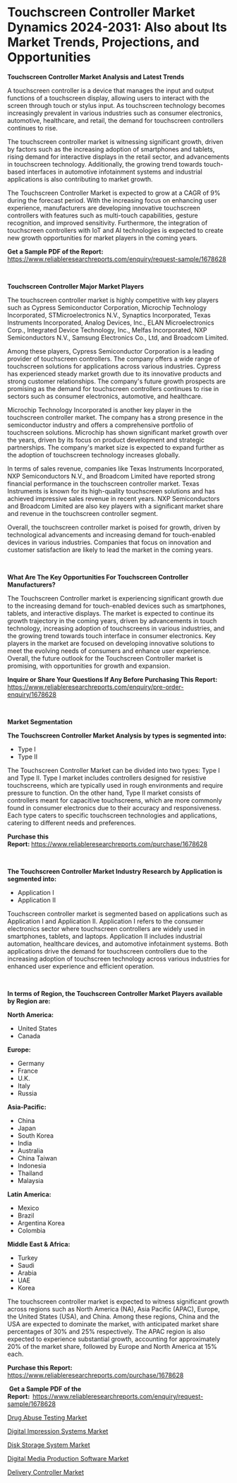 <p><h1>Touchscreen Controller Market Dynamics 2024-2031: Also about Its Market Trends, Projections, and Opportunities</h1></p><p><strong>Touchscreen Controller Market Analysis and Latest Trends</strong></p>
<p><p>A touchscreen controller is a device that manages the input and output functions of a touchscreen display, allowing users to interact with the screen through touch or stylus input. As touchscreen technology becomes increasingly prevalent in various industries such as consumer electronics, automotive, healthcare, and retail, the demand for touchscreen controllers continues to rise.</p><p>The touchscreen controller market is witnessing significant growth, driven by factors such as the increasing adoption of smartphones and tablets, rising demand for interactive displays in the retail sector, and advancements in touchscreen technology. Additionally, the growing trend towards touch-based interfaces in automotive infotainment systems and industrial applications is also contributing to market growth.</p><p>The Touchscreen Controller Market is expected to grow at a CAGR of 9% during the forecast period. With the increasing focus on enhancing user experience, manufacturers are developing innovative touchscreen controllers with features such as multi-touch capabilities, gesture recognition, and improved sensitivity. Furthermore, the integration of touchscreen controllers with IoT and AI technologies is expected to create new growth opportunities for market players in the coming years.</p></p>
<p><strong>Get a Sample PDF of the Report:&nbsp;</strong> <a href="https://www.reliableresearchreports.com/enquiry/request-sample/1678628">https://www.reliableresearchreports.com/enquiry/request-sample/1678628</a></p>
<p>&nbsp;</p>
<p><strong>Touchscreen Controller Major Market Players</strong></p>
<p><p>The touchscreen controller market is highly competitive with key players such as Cypress Semiconductor Corporation, Microchip Technology Incorporated, STMicroelectronics N.V., Synaptics Incorporated, Texas Instruments Incorporated, Analog Devices, Inc., ELAN Microelectronics Corp., Integrated Device Technology, Inc., Melfas Incorporated, NXP Semiconductors N.V., Samsung Electronics Co., Ltd, and Broadcom Limited.</p><p>Among these players, Cypress Semiconductor Corporation is a leading provider of touchscreen controllers. The company offers a wide range of touchscreen solutions for applications across various industries. Cypress has experienced steady market growth due to its innovative products and strong customer relationships. The company's future growth prospects are promising as the demand for touchscreen controllers continues to rise in sectors such as consumer electronics, automotive, and healthcare.</p><p>Microchip Technology Incorporated is another key player in the touchscreen controller market. The company has a strong presence in the semiconductor industry and offers a comprehensive portfolio of touchscreen solutions. Microchip has shown significant market growth over the years, driven by its focus on product development and strategic partnerships. The company's market size is expected to expand further as the adoption of touchscreen technology increases globally.</p><p>In terms of sales revenue, companies like Texas Instruments Incorporated, NXP Semiconductors N.V., and Broadcom Limited have reported strong financial performance in the touchscreen controller market. Texas Instruments is known for its high-quality touchscreen solutions and has achieved impressive sales revenue in recent years. NXP Semiconductors and Broadcom Limited are also key players with a significant market share and revenue in the touchscreen controller segment.</p><p>Overall, the touchscreen controller market is poised for growth, driven by technological advancements and increasing demand for touch-enabled devices in various industries. Companies that focus on innovation and customer satisfaction are likely to lead the market in the coming years.</p></p>
<p>&nbsp;</p>
<p><strong>What Are The Key Opportunities For Touchscreen Controller Manufacturers?</strong></p>
<p><p>The Touchscreen Controller market is experiencing significant growth due to the increasing demand for touch-enabled devices such as smartphones, tablets, and interactive displays. The market is expected to continue its growth trajectory in the coming years, driven by advancements in touch technology, increasing adoption of touchscreens in various industries, and the growing trend towards touch interface in consumer electronics. Key players in the market are focused on developing innovative solutions to meet the evolving needs of consumers and enhance user experience. Overall, the future outlook for the Touchscreen Controller market is promising, with opportunities for growth and expansion.</p></p>
<p><strong>Inquire or Share Your Questions If Any Before Purchasing This Report:</strong> <a href="https://www.reliableresearchreports.com/enquiry/pre-order-enquiry/1678628">https://www.reliableresearchreports.com/enquiry/pre-order-enquiry/1678628</a></p>
<p>&nbsp;</p>
<p><strong>Market Segmentation</strong></p>
<p><strong>The Touchscreen Controller Market Analysis by types is segmented into:</strong></p>
<p><ul><li>Type I</li><li>Type II</li></ul></p>
<p><p>The Touchscreen Controller Market can be divided into two types: Type I and Type II. Type I market includes controllers designed for resistive touchscreens, which are typically used in rough environments and require pressure to function. On the other hand, Type II market consists of controllers meant for capacitive touchscreens, which are more commonly found in consumer electronics due to their accuracy and responsiveness. Each type caters to specific touchscreen technologies and applications, catering to different needs and preferences.</p></p>
<p><strong>Purchase this Report:&nbsp;</strong><a href="https://www.reliableresearchreports.com/purchase/1678628">https://www.reliableresearchreports.com/purchase/1678628</a></p>
<p>&nbsp;</p>
<p><strong>The Touchscreen Controller Market Industry Research by Application is segmented into:</strong></p>
<p><ul><li>Application I</li><li>Application II</li></ul></p>
<p><p>Touchscreen controller market is segmented based on applications such as Application I and Application II. Application I refers to the consumer electronics sector where touchscreen controllers are widely used in smartphones, tablets, and laptops. Application II includes industrial automation, healthcare devices, and automotive infotainment systems. Both applications drive the demand for touchscreen controllers due to the increasing adoption of touchscreen technology across various industries for enhanced user experience and efficient operation.</p></p>
<p>&nbsp;</p>
<p><strong>In terms of Region, the Touchscreen Controller Market Players available by Region are:</strong></p>
<p>
    <p> <strong> North America: </strong>
        <ul>
            <li>United States</li>
            <li>Canada</li>
        </ul>
        </p> 
    <p> <strong> Europe: </strong>
        <ul>
            <li>Germany</li>
            <li>France</li>
            <li>U.K.</li>
            <li>Italy</li>
            <li>Russia</li>
        </ul>
        </p> 
    <p> <strong> Asia-Pacific: </strong>
        <ul>
            <li>China</li>
            <li>Japan</li>
            <li>South Korea</li>
            <li>India</li>
            <li>Australia</li>
            <li>China Taiwan</li>
            <li>Indonesia</li>
            <li>Thailand</li>
            <li>Malaysia</li>
        </ul>
        </p> 
    <p> <strong> Latin America: </strong>
        <ul>
            <li>Mexico</li>
            <li>Brazil</li>
            <li>Argentina Korea</li>
            <li>Colombia</li>
        </ul>
        </p> 
    <p> <strong> Middle East & Africa: </strong>
        <ul>
            <li>Turkey</li>
            <li>Saudi</li>
            <li>Arabia</li>
            <li>UAE</li>
            <li>Korea</li>
        </ul>
    </p>
    </p>
<p><p>The touchscreen controller market is expected to witness significant growth across regions such as North America (NA), Asia Pacific (APAC), Europe, the United States (USA), and China. Among these regions, China and the USA are expected to dominate the market, with anticipated market share percentages of 30% and 25% respectively. The APAC region is also expected to experience substantial growth, accounting for approximately 20% of the market share, followed by Europe and North America at 15% each.</p></p>
<p><strong>Purchase this Report: </strong><a href="https://www.reliableresearchreports.com/purchase/1678628">https://www.reliableresearchreports.com/purchase/1678628</a></p>
<p>&nbsp;<strong>Get a Sample PDF of the Report:&nbsp;&nbsp;</strong><a href="https://www.reliableresearchreports.com/enquiry/request-sample/1678628">https://www.reliableresearchreports.com/enquiry/request-sample/1678628</a></p>
<p><strong></strong></p>
<p><p><a href="https://medium.com/p/452030492d0b/edit">Drug Abuse Testing Market</a></p><p><a href="https://medium.com/p/a60c164f1433/edit">Digital Impression Systems Market</a></p><p><a href="https://medium.com/p/60f8a4e7e13e/edit">Disk Storage System Market</a></p><p><a href="https://medium.com/p/405ebe6c107e/edit">Digital Media Production Software Market</a></p><p><a href="https://medium.com/p/cec7e1d4b569/edit">Delivery Controller Market</a></p></p>
